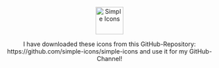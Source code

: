<p align="center">
<a href="https://simpleicons.org/" target="_blank" rel="nofollow noopener noreferrer">
<img src="https://camo.githubusercontent.com/5ca2ca2bffbdb50cba5015bad01786e5efd0f0a7aeecb4e0d329e64ff00fac98/68747470733a2f2f73696d706c6569636f6e732e6f72672f69636f6e732f73696d706c6569636f6e732e737667" alt="Simple Icons" data-canonical-src="https://simpleicons.org/icons/simpleicons.svg" style="max-width:100%;" width="64" height="64">
</a>
</p>

<p align="center">
I have downloaded these icons from this GitHub-Repository: https://github.com/simple-icons/simple-icons and use it for my GitHub-Channel!
</p>
